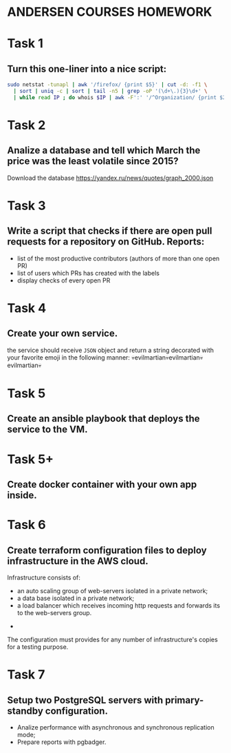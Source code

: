 # ANDERSEN COURSES HOMEWORK


# Task 1
## Turn this one-liner into a nice script:
```sh
sudo netstat -tunapl | awk '/firefox/ {print $5}' | cut -d: -f1 \
  | sort | uniq -c | sort | tail -n5 | grep -oP '(\d+\.){3}\d+' \
  | while read IP ; do whois $IP | awk -F':' '/^Organization/ {print $2}' ; done
```


# Task 2
## Analize a database and tell which March the price was the least volatile since 2015?
Download the database https://yandex.ru/news/quotes/graph_2000.json


# Task 3
## Write a script that checks if there are open pull requests for a repository on GitHub. Reports:
* list of the most productive contributors (authors of more than one open PR)
* list of users which PRs has created with the labels
* display checks of every open PR


# Task 4
## Create your own service.
the service should receive `JSON` object and return a string decorated with your favorite emoji in the following manner:
💀evilmartian💀evilmartian💀evilmartian💀


# Task 5
## Create an ansible playbook that deploys the service to the VM.

# Task 5+
## Create docker container with your own app inside.

# Task 6
## Create terraform configuration files to deploy infrastructure in the AWS cloud.
Infrastructure consists of:
* an auto scaling group of web-servers isolated in a private network;
* a data base isolated in a private network;
* a load balancer which receives incoming http requests and forwards its to the web-servers group.
- 
The configuration must provides for any number of infrastructure's copies for a testing purpose.

# Task 7
## Setup two PostgreSQL servers with primary-standby configuration.
* Analize performance with asynchronous and synchronous replication mode;
* Prepare reports with pgbadger.